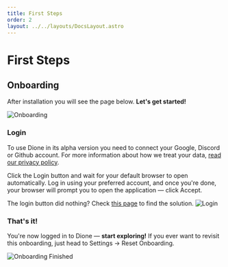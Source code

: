 ```yaml
---
title: First Steps
order: 2
layout: ../../layouts/DocsLayout.astro
---
```


# First Steps

## Onboarding
After installation you will see the page below. **Let's get started!**

![Onboarding](/images/onboarding.png)

### Login
To use Dione in its alpha version you need to connect your Google, Discord or Github account. For more information about how we treat your data, [read our privacy policy](https://getdione.app/legal/privacy-policy).

Click the Login button and wait for your default browser to open automatically.
Log in using your preferred account, and once you're done, your browser will prompt you to open the application — click Accept.

The login button did nothing? Check [this page](/docs/troubleshooting/common-issues#login-button-doesnt-work) to find the solution.
![Login](/images/login.png)

### That's it!
You're now logged in to Dione — **start exploring!**
If you ever want to revisit this onboarding, just head to Settings → Reset Onboarding.

![Onboarding Finished](/images/onboarding-finished.png)